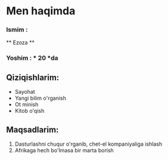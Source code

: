# Men haqimda

### Ismim :
** Ezoza **
### Yoshim : * 20 *da

## Qiziqishlarim:

 - Sayohat
 - Yangi bilim o'rganish
 - Ot minish
 - Kitob o'qish

 ## Maqsadlarim:
 
 1. Dasturlashni chuqur o'rganib, chet-el kompaniyaliga ishlash
 2. Afrikaga hech bo'lmasa bir marta borish

